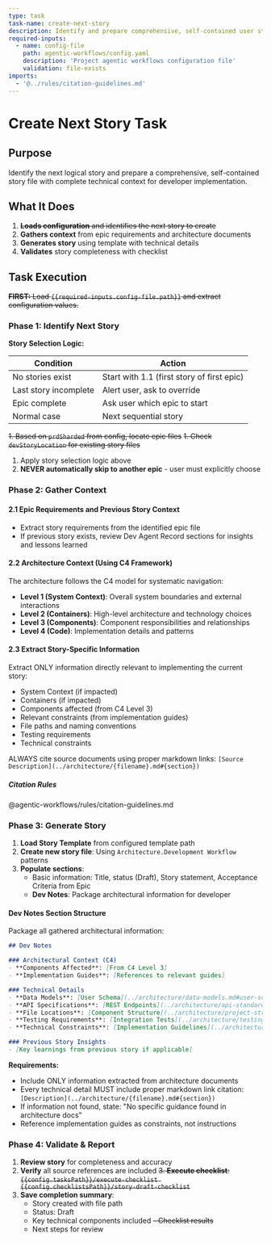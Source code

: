 ```yaml
---
type: task
task-name: create-next-story
description: Identify and prepare comprehensive, self-contained user story for developer implementation
required-inputs:
  - name: config-file
    path: agentic-workflows/config.yaml
    description: 'Project agentic workflows configuration file'
    validation: file-exists
imports:
  - '@../rules/citation-guidelines.md'
---
```


# Create Next Story Task

## Purpose

Identify the next logical story and prepare a comprehensive, self-contained story file with complete technical context for developer implementation.

## What It Does

1. ~~**Loads configuration** and identifies the next story to create~~
2. **Gathers context** from epic requirements and architecture documents
3. **Generates story** using template with technical details
4. **Validates** story completeness with checklist

## Task Execution

~~**FIRST:** Load `{{required-inputs.config-file.path}}` and extract configuration values.~~

### Phase 1: Identify Next Story

**Story Selection Logic:**

| Condition | Action |
|-----------|--------|
| No stories exist | Start with 1.1 (first story of first epic) |
| Last story incomplete | Alert user, ask to override |
| Epic complete | Ask user which epic to start |
| Normal case | Next sequential story |

~~1. Based on `prdSharded` from config, locate epic files~~
~~1. Check `devStoryLocation` for existing story files~~
1. Apply story selection logic above
2. **NEVER automatically skip to another epic** - user must explicitly choose

### Phase 2: Gather Context

#### 2.1 Epic Requirements and Previous Story Context
- Extract story requirements from the identified epic file
- If previous story exists, review Dev Agent Record sections for insights and lessons learned

#### 2.2 Architecture Context (Using C4 Framework)

The architecture follows the C4 model for systematic navigation:
- **Level 1 (System Context)**: Overall system boundaries and external interactions
- **Level 2 (Containers)**: High-level architecture and technology choices
- **Level 3 (Components)**: Component responsibilities and relationships
- **Level 4 (Code)**: Implementation details and patterns

#### 2.3 Extract Story-Specific Information

Extract ONLY information directly relevant to implementing the current story:

- System Context (if impacted)
- Containers (if impacted)
- Components affected (from C4 Level 3)
- Relevant constraints (from implementation guides)
- File paths and naming conventions
- Testing requirements
- Technical constraints

ALWAYS cite source documents using proper markdown links: `[Source Description](../architecture/{filename}.md#{section})`

##### Citation Rules
@agentic-workflows/rules/citation-guidelines.md

### Phase 3: Generate Story

1. **Load Story Template** from configured template path
2. **Create new story file**: Using `Architecture.Development Workflow` patterns
3. **Populate sections**:
   - Basic information: Title, status (Draft), Story statement, Acceptance Criteria from Epic
   - **Dev Notes**: Package architectural information for developer


#### Dev Notes Section Structure

Package all gathered architectural information:

```markdown
## Dev Notes

### Architectural Context (C4)
- **Components Affected**: [From C4 Level 3]
- **Implementation Guides**: [References to relevant guides]

### Technical Details
- **Data Models**: [User Schema](../architecture/data-models.md#user-schema)
- **API Specifications**: [REST Endpoints](../architecture/api-standards.md#rest-endpoints)
- **File Locations**: [Component Structure](../architecture/project-structure.md#component-layout)
- **Testing Requirements**: [Integration Tests](../architecture/testing-strategy.md#integration-tests)
- **Technical Constraints**: [Implementation Guidelines](../architecture/implementation-guides.md#constraints)

### Previous Story Insights
- [Key learnings from previous story if applicable]
```

**Requirements:**
- Include ONLY information extracted from architecture documents
- Every technical detail MUST include proper markdown link citation: `[Description](../architecture/{filename}.md#{section})`
- If information not found, state: "No specific guidance found in architecture docs"
- Reference implementation guides as constraints, not instructions

### Phase 4: Validate & Report

1. **Review story** for completeness and accuracy
2. **Verify** all source references are included
~~3. **Execute checklist**: `{{config.tasksPath}}/execute-checklist {{config.checklistsPath}}/story-draft-checklist`~~
3. **Save completion summary**:
   - Story created with file path
   - Status: Draft
   - Key technical components included
   ~~- Checklist results~~
   - Next steps for review

